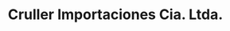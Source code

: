 ---
title: "Cruller Importaciones Cia. Ltda."
url: /quito/cruller-importaciones-cia-ltda/
shop: reparación de automóviles
---